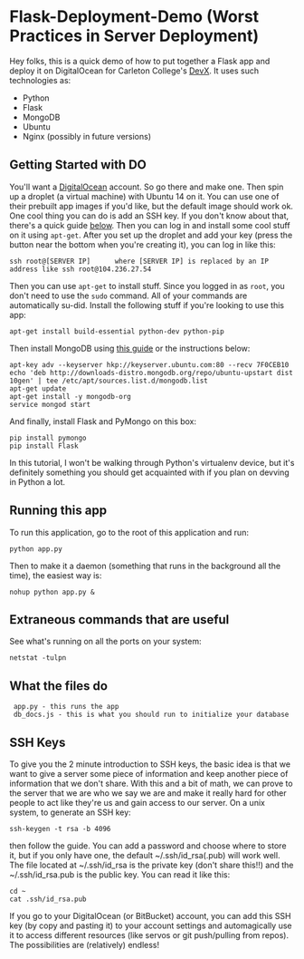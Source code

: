 # Flask-Deployment-Demo (Worst Practices in Server Deployment)
Hey folks, this is a quick demo of how to put together a Flask app and deploy it on DigitalOcean for Carleton College's [DevX](http://devx.io). It uses such technologies as:

- Python
- Flask
- MongoDB
- Ubuntu
- Nginx (possibly in future versions)

## Getting Started with DO

You'll want a [DigitalOcean](https://digitalocean.com) account. So go there and make one. Then spin up a droplet (a virtual machine) with Ubuntu 14 on it. You can use one of their prebuilt app images if you'd like, but the default image should work ok. One cool thing you can do is add an SSH key. If you don't know about that, there's a quick guide [below](#ssh-keys). Then you can log in and install some cool stuff on it using `apt-get`. After you set up the droplet and add your key (press the button near the bottom when you're creating it), you can log in like this:

    ssh root@[SERVER IP]      where [SERVER IP] is replaced by an IP address like ssh root@104.236.27.54

Then you can use `apt-get` to install stuff. Since you logged in as `root`, you don't need to use the `sudo` command. All of your commands are automatically su-did. Install the following stuff if you're looking to use this app:

    apt-get install build-essential python-dev python-pip

Then install MongoDB using [this guide](http://docs.mongodb.org/manual/tutorial/install-mongodb-on-ubuntu/#install-mongodb) or the instructions below:

    apt-key adv --keyserver hkp://keyserver.ubuntu.com:80 --recv 7F0CEB10
    echo 'deb http://downloads-distro.mongodb.org/repo/ubuntu-upstart dist 10gen' | tee /etc/apt/sources.list.d/mongodb.list
    apt-get update
    apt-get install -y mongodb-org
    service mongod start

And finally, install Flask and PyMongo on this box:
    
    pip install pymongo
    pip install Flask

In this tutorial, I won't be walking through Python's virtualenv device, but it's definitely something you should get acquainted with if you plan on devving in Python a lot.

## Running this app

To run this application, go to the root of this application and run:

    python app.py

Then to make it a daemon (something that runs in the background all the time), the easiest way is:

    nohup python app.py &


## Extraneous commands that are useful

See what's running on all the ports on your system:

    netstat -tulpn

## What the files do


     app.py - this runs the app
     db_docs.js - this is what you should run to initialize your database

## SSH Keys

To give you the 2 minute introduction to SSH keys, the basic idea is that we want to give a server some piece of information and keep another piece of information that we don't share. With this and a bit of math, we can prove to the server that we are who we say we are and make it really hard for other people to act like they're us and gain access to our server. On a unix system, to generate an SSH key:

    ssh-keygen -t rsa -b 4096

then follow the guide. You can add a password and choose where to store it, but if you only have one, the default ~/.ssh/id_rsa(.pub) will work well. The file located at ~/.ssh/id_rsa is the private key (don't share this!!) and the ~/.ssh/id_rsa.pub is the public key. You can read it like this:

    cd ~
    cat .ssh/id_rsa.pub

If you go to your DigitalOcean (or BitBucket) account, you can add this SSH key (by copy and pasting it) to your account settings and automagically use it to access different resources (like servos or git push/pulling from repos). The possibilities are (relatively) endless!